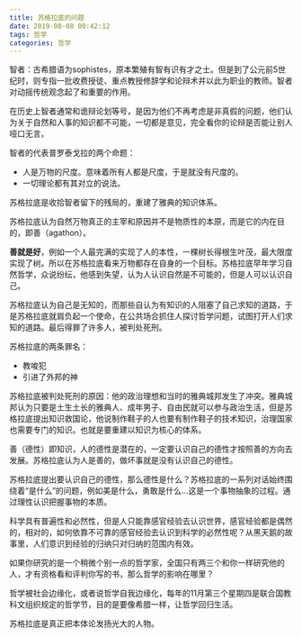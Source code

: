```yaml
---
title: 苏格拉底的问题
date: 2019-08-08 00:42:12
tags: 哲学
categories: 哲学
---
```


智者：古希腊语为sophistes，原本繁殖有智有识有才之士。但是到了公元前5世纪时，则专指一批收费授徒、重点教授修辞学和论辩术并以此为职业的教师。智者对动摇传统观念起了和重要的作用。

在历史上智者通常和诡辩论划等号，是因为他们不再考虑是非真假的问题，他们认为关于自然和人事的知识都不可能，一切都是意见，完全看你的论辩是否能让别人哑口无言。

智者的代表普罗泰戈拉的两个命题：

- 人是万物的尺度。意味着所有人都是尺度，于是就没有尺度的。
- 一切理论都有其对立的说法。

苏格拉底是收拾智者留下的残局的，重建了雅典的知识体系。

苏格拉底认为自然万物真正的主宰和原因并不是物质性的本原，而是它的内在目的，即善（agathon）。

**善就是好**，例如一个人最完满的实现了人的本性，一棵树长得根生叶茂，最大限度实现了树。所以在苏格拉底看来万物都存在自身的一个目标。苏格拉底早年学习自然哲学，众说纷纭，他感到失望，认为人认识自然是不可能的，但是人可以认识自己。

苏格拉底认为自己是无知的，而那些自认为有知识的人阻塞了自己求知的道路，于是苏格拉底就肩负起一个使命，在公共场合抓住人探讨哲学问题，试图打开人们求知的道路。最后得罪了许多人，被判处死刑。

苏格拉底的两条罪名：

- 教唆犯
- 引进了外邦的神

苏格拉底被判处死刑的原因：他的政治理想和当时的雅典城邦发生了冲突。雅典城邦认为只要是土生土长的雅典人、成年男子、自由民就可以参与政治生活，但是苏格拉底提出知识救国论，他说制作鞋子的人也要有制作鞋子的技术知识，治理国家也需要专门的知识。也就是要重建以知识为核心的体系。

善（德性）即知识，人的德性是潜在的，一定要认识自己的德性才按照善的方向去发展。苏格拉底认为人是善的，做坏事就是没有认识自己的德性。

苏格拉底提出要认识自己的德性，那么德性是什么？苏格拉底的一系列对话始终围绕着“是什么”的问题，例如美是什么，勇敢是什么...这是一个事物抽象的过程。通过理性认识把握事物的本质。

科学具有普遍性和必然性，但是人只能靠感官经验去认识世界，感官经验都是偶然的，相对的，如何依靠不可靠的感官经验去认识到科学的必然性呢？从黑天鹅的故事里，人们意识到经验的归纳只对归纳的范围内有效。

如果你研究的是一个稍微个别一点的哲学家，全国只有两三个和你一样研究他的人，才有资格看和评判你写的书，那么哲学的影响在哪里？

哲学被社会边缘化，或者说哲学自我边缘化，每年的11月第三个星期四是联合国教科文组织规定的哲学节，目的是要像希腊一样，让哲学回归生活。

苏格拉底是真正把本体论发扬光大的人物。
